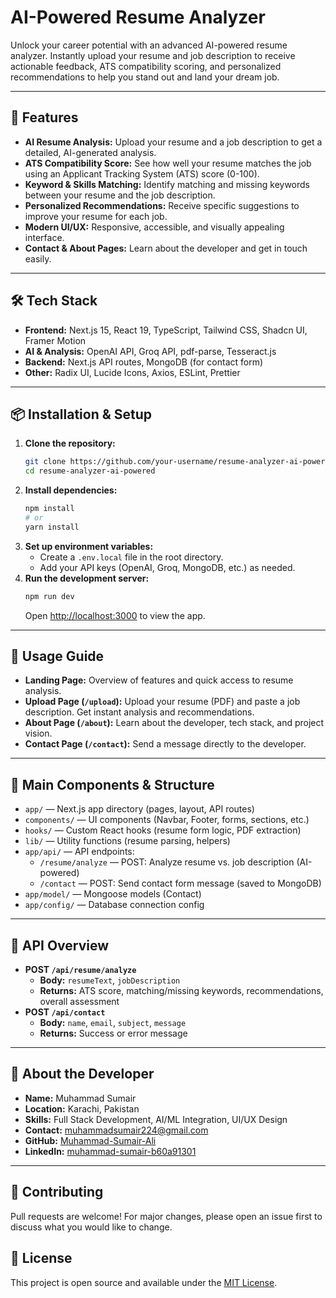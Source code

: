 # AI-Powered Resume Analyzer

Unlock your career potential with an advanced AI-powered resume analyzer. Instantly upload your resume and job description to receive actionable feedback, ATS compatibility scoring, and personalized recommendations to help you stand out and land your dream job.

---

## 🚀 Features
- **AI Resume Analysis:** Upload your resume and a job description to get a detailed, AI-generated analysis.
- **ATS Compatibility Score:** See how well your resume matches the job using an Applicant Tracking System (ATS) score (0-100).
- **Keyword & Skills Matching:** Identify matching and missing keywords between your resume and the job description.
- **Personalized Recommendations:** Receive specific suggestions to improve your resume for each job.
- **Modern UI/UX:** Responsive, accessible, and visually appealing interface.
- **Contact & About Pages:** Learn about the developer and get in touch easily.

---

## 🛠️ Tech Stack
- **Frontend:** Next.js 15, React 19, TypeScript, Tailwind CSS, Shadcn UI, Framer Motion
- **AI & Analysis:** OpenAI API, Groq API, pdf-parse, Tesseract.js
- **Backend:** Next.js API routes, MongoDB (for contact form)
- **Other:** Radix UI, Lucide Icons, Axios, ESLint, Prettier

---

## 📦 Installation & Setup
1. **Clone the repository:**
   ```bash
   git clone https://github.com/your-username/resume-analyzer-ai-powered.git
   cd resume-analyzer-ai-powered
   ```
2. **Install dependencies:**
   ```bash
   npm install
   # or
   yarn install
   ```
3. **Set up environment variables:**
   - Create a `.env.local` file in the root directory.
   - Add your API keys (OpenAI, Groq, MongoDB, etc.) as needed.
4. **Run the development server:**
   ```bash
   npm run dev
   ```
   Open [http://localhost:3000](http://localhost:3000) to view the app.

---

## 📝 Usage Guide
- **Landing Page:** Overview of features and quick access to resume analysis.
- **Upload Page (`/upload`):** Upload your resume (PDF) and paste a job description. Get instant analysis and recommendations.
- **About Page (`/about`):** Learn about the developer, tech stack, and project vision.
- **Contact Page (`/contact`):** Send a message directly to the developer.

---

## 🧩 Main Components & Structure
- `app/` — Next.js app directory (pages, layout, API routes)
- `components/` — UI components (Navbar, Footer, forms, sections, etc.)
- `hooks/` — Custom React hooks (resume form logic, PDF extraction)
- `lib/` — Utility functions (resume parsing, helpers)
- `app/api/` — API endpoints:
  - `/resume/analyze` — POST: Analyze resume vs. job description (AI-powered)
  - `/contact` — POST: Send contact form message (saved to MongoDB)
- `app/model/` — Mongoose models (Contact)
- `app/config/` — Database connection config

---

## 📡 API Overview
- **POST `/api/resume/analyze`**
  - **Body:** `resumeText`, `jobDescription`
  - **Returns:** ATS score, matching/missing keywords, recommendations, overall assessment
- **POST `/api/contact`**
  - **Body:** `name`, `email`, `subject`, `message`
  - **Returns:** Success or error message

---

## 👤 About the Developer
- **Name:** Muhammad Sumair
- **Location:** Karachi, Pakistan
- **Skills:** Full Stack Development, AI/ML Integration, UI/UX Design
- **Contact:** muhammadsumair224@gmail.com
- **GitHub:** [Muhammad-Sumair-Ali](https://github.com/Muhammad-Sumair-Ali)
- **LinkedIn:** [muhammad-sumair-b60a91301](https://www.linkedin.com/in/muhammad-sumair-b60a91301)

---

## 🤝 Contributing
Pull requests are welcome! For major changes, please open an issue first to discuss what you would like to change.

## 📄 License
This project is open source and available under the [MIT License](LICENSE).
